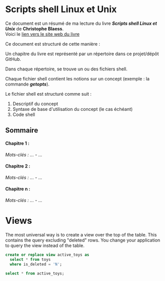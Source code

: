 # Scripts shell Linux et Unix
Ce document est un résumé de ma lecture du livre ___Scripts shell Linux et Unix___ de **Christophe Blaess**.  
Voici le [lien vers le site web du livre](https://www.blaess.fr/christophe/livres/scripts-shell-linux-et-unix/)

Ce document est structuré de cette manière :  

Un  chapitre du livre est représenté par un répertoire dans ce projet/dépôt GitHub.  

Dans chaque répertoire, se trouve un ou des fichiers shell. 

Chaque fichier shell contient les notions sur un concept (exemple : la commande ***getopts***).  

Le fichier shell est structuré comme suit :  

1. Descriptif du concept
2. Syntaxe de base d'utilisation du concept (le cas échéant)
3. Code shell

## Sommaire

#### Chapitre 1 :  
*Mots-clés : ... - ...*

#### Chapitre 2 :  
*Mots-clés : ... - ...*  

#### Chapitre n :
*Mots-clés : ... - ...*  

# Views
The most universal way is to create a view over the top of the table. This contains the query excluding "deleted" rows. You change your application to query the view instead of the table.
``` sql
create or replace view active_toys as
  select * from toys
  where is_deleted = 'N';

select * from active_toys;
```
[//]: # (This may be the most platform independent comment)

